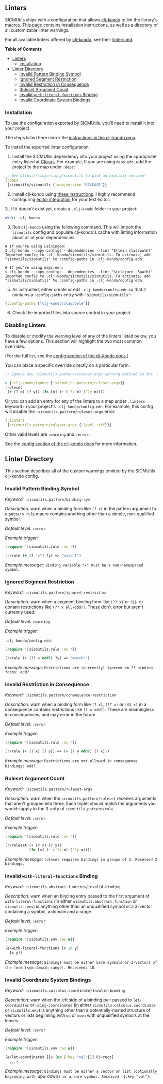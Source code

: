 ## Linters

SICMUtils ships with a configuration that allows
[clj-kondo](https://github.com/clj-kondo/clj-kondo) to lint the library's
macros. This page contains installation instructions, as well as a directory of
all customizable linter warnings.

For all available linters offered by
[clj-kondo](https://github.com/clj-kondo/clj-kondo), see their
[linters.md](https://github.com/clj-kondo/clj-kondo/blob/master/doc/linters.md).

<!-- markdown-toc start - Don't edit this section. Run M-x markdown-toc-refresh-toc -->
**Table of Contents**

- [Linters](#linters)
    - [Installation](#installation)
- [Linter Directory](#linter-directory)
    - [Invalid Pattern Binding Symbol](#invalid-pattern-binding-symbol)
    - [Ignored Segment Restriction](#ignored-segment-restriction)
    - [Invalid Restriction in Consequence](#invalid-restriction-in-consequence)
    - [Ruleset Argument Count](#ruleset-argument-count)
    - [Invalid `with-literal-functions` Binding](#invalid-with-literal-functions-binding)
    - [Invalid Coordinate System Bindings](#invalid-coordinate-system-bindings)

<!-- markdown-toc end -->

### Installation

To use the configuration exported by SICMUtils, you'll need to install it into
your project.

The steps listed here mirror the [instructions in the clj-kondo
repo](https://github.com/clj-kondo/clj-kondo/blob/master/doc/config.md#importing).

To install the exported linter configuration:

1. Install the SICMUtils dependency into your project using the appropriate
   entry listed at [Clojars](https://clojars.org/sicmutils). For example, If you
   are using `deps.edn`, add the project to the map under `:deps`:

```clj
;; See https://clojars.org/sicmutils to pick an explicit version!
{:deps
 {sicmutils/sicmutils {:mvn/version "RELEASE"}}
```

2. Install clj-kondo using [these
   instructions](https://github.com/clj-kondo/clj-kondo/blob/master/doc/install.md).
   I highly recommend configuring [editor
   integration](https://github.com/clj-kondo/clj-kondo/blob/master/doc/editor-integration.md)
   for your text editor.

3.. If it doesn't exist yet, create a `.clj-kondo` folder in your project:

```sh
mkdir .clj-kondo
```

3. Run `clj-kondo` using the following command. This will import the `sicmutils`
   config and populate clj-kondo's cache with linting information about all of
   your dependencies:

```shellsession
# If you're using Leiningen:
$ clj-kondo --copy-configs --dependencies --lint "$(lein classpath)"
Imported config to .clj-kondo/sicmutils/sicmutils. To activate, add "sicmutils/sicmutils" to :config-paths in .clj-kondo/config.edn.

# If you're using deps.edn:
$ clj-kondo --copy-configs --dependencies --lint "$(clojure -Spath)"
Imported config to .clj-kondo/sicmutils/sicmutils. To activate, add "sicmutils/sicmutils" to :config-paths in .clj-kondo/config.edn.
```

5. As instructed, either create or edit `.clj-kondo/config.edn` so that it contains a `:config-paths` entry with `"sicmutils/sicmutils"`:

```clj
{:config-paths ["clj-kondo/claypoole"]}
```

6. Check the imported files into source control in your project.

### Disabling Linters

To disable or modify the warning level of any of the linters listed below, you
have a few options. This section will highlight the two most common overrides.

(For the full list, see the [config section of the clj-kondo
docs](https://github.com/clj-kondo/clj-kondo/blob/master/doc/config.md#options).)

You can place a specific override directly on a particular form:

```clj
;; Ignore any :sicmutils.pattern/ruleset-args warning emitted in the `(ruleset ...)` form:

#_{:clj-kondo/ignore [:sicmutils.pattern/ruleset-args]}
(ruleset
 (+ (? x) (? y)) (fn [m] (- ('?x m) ('?y m))))
```

Or you can add an entry for any of the linters to a map under `:linters` keyword
in your project's `.clj-kondo/config.edn`. For example, this config will disable
the `:sicmutils.pattern/ruleset-args` error:

```clj
{:linters
 {:sicmutils.pattern/ruleset-args {:level :off}}}
```

Other valid levels are `:warning` and `:error`.

See the [config section of the clj-kondo
docs](https://github.com/clj-kondo/clj-kondo/blob/master/doc/config.md#options)
for more information.

## Linter Directory

This section describes all of the custom warnings emitted by the SICMUtils clj-kondo config.

### Invalid Pattern Binding Symbol

*Keyword:* `:sicmutils.pattern/binding-sym`

*Description:* warn when a binding form like `(? x)` in the pattern argument to
a `pattern.rule` macro contains anything other than a simple, non-qualified
symbol.

*Default level:* `:error`

*Example trigger:*

``` clojure
(require '[sicmutils.rule :as r])

(r/rule (+ (? "x") ?y) => "match!")
```

*Example message:*: `Binding variable "x" must be a non-namespaced symbol.`

### Ignored Segment Restriction

*Keyword:* `:sicmutils.pattern/ignored-restriction`

*Description:* warn when a segment binding form like `(?? x)` or `($$ x)`
contain restrictions like `(?? x all-odd?)`. These don't error but aren't
currently used.

*Default level:* `:warning`

*Example trigger:*

`.clj-kondo/config.edn`:

``` clojure
(require '[sicmutils.rule :as r])

(r/rule (+ (?? x odd?) ?y) => "match!")
```

*Example message*: `Restrictions are (currently) ignored on ?? binding forms: odd?`

### Invalid Restriction in Consequence

*Keyword:* `:sicmutils.pattern/consequence-restriction`

*Description:* warn when a binding form like `(? x)`, `(?? x)` or `($$ x)` in a
consequence contains restrictions like `(? x odd?)`. These are meaningless in
consequences, and may error in the future.

*Default level:* `:error`

*Example trigger:*

``` clojure
(require '[sicmutils.rule :as r])

(r/rule (+ (? x) (? y)) => (+ (? y odd?) (? x)))
```

*Example message*: `Restrictions are not allowed in consequence bindings: odd?`.

### Ruleset Argument Count

*Keyword:* `:sicmutils.pattern/ruleset-args`

*Description:* warn when the `sicmutils.pattern/ruleset` receives arguments that
aren't grouped into three. Each triplet should match the arguments you would
supply to the 3-arity of `sicmutils.pattern/rule`.

*Default level:* `:error`

*Example trigger:*

``` clojure
(require '[sicmutils.rule :as r])

(r/ruleset (+ (? x) (? y))
           (fn [m] (- ('?x m) ('?y m))))
```

*Example message*: `ruleset requires bindings in groups of 3. Received 2 bindings.`

### Invalid `with-literal-functions` Binding

*Keyword:* `:sicmutils.abstract.function/invalid-binding`

*Description:* warn when an binding entry passed to the first argument of
`with-literal-functions` (in either `sicmutils.abstract.function` or
`sicmutils.env`) is anything other than an unqualified symbol or a 3-vector
containing a symbol, a domain and a range.

*Default level:* `:error`

*Example trigger:*

``` clojure
(require '[sicmutils.env :as e])

(e/with-literal-functions [x 10 y]
  [x y])
```

*Example message*: `Bindings must be either bare symbols or 3-vectors of the form [sym domain range]. Received: 10`.

### Invalid Coordinate System Bindings

*Keyword:* `:sicmutils.calculus.coordinate/invalid-binding`

*Description:* warn when the left side of a binding pair passed to
`let-coordinates` or `using-coordinates` (in either
`sicmutils.calculus.coordinate` or `sicmutils.env`) is anything other than a
potentially-nested structure of vectors or lists beginning with `up` or `down`
with unqualified symbols at the leaves.

*Default level:* `:error`

*Example trigger:*

```clj
(require '[sicmutils.env :as e])

(e/let-coordinates [[x (up {:key "val"})] R3-rect]
  ,,,)
```

*Example message*: `Bindings must be either a vector or list (optionally beginning with `up` or `down`) or a bare symbol. Received: {:key "val"}`.
